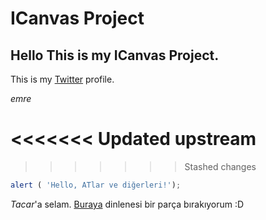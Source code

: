 

# ICanvas Project

Hello This is my ICanvas Project.
-----

This is my [Twitter](https://twitter.com/hknkcksrt) profile.

*emre*

<<<<<<< Updated upstream
=======

>>>>>>> Stashed changes
```javascript
alert ( 'Hello, ATlar ve diğerleri!');
```
*Tacar*'a selam. [Buraya](https://www.youtube.com/watch?v=joOzEkOIors) dinlenesi bir parça bırakıyorum :D
